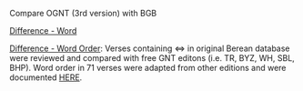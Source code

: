 Compare OGNT (3rd version) with BGB

<a href='https://github.com/eliranwong/OpenGNT/blob/master/mapping_BGB/compare_OGNT_BGB/diff_word_BGB_OGNT.tsv'>Difference - Word</a>

<a href='https://github.com/eliranwong/OpenGNT/blob/master/mapping_BGB/compare_OGNT_BGB/diff_wordOrder_BGB_OGNT.tsv'>Difference - Word Order</a>:
Verses containing ⇔ in original Berean database were reviewed and compared with free GNT editons (i.e. TR, BYZ, WH, SBL, BHP).  Word order in 71 verses were adapted from other editions and were documented <a href='https://github.com/eliranwong/OpenGNT/blob/master/mapping_BGB/compare_OGNT_BGB/wordOrder_BGB_OGNT.tsv'>HERE</a>.
